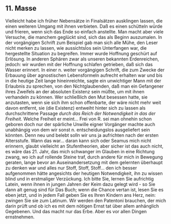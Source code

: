 ## 11. Masse
Vielleicht habe ich früher Nebensätze in Finalsätzen ausklingen lassen, die einen weiteren Umgang mit ihnen verbieten. Daß es einen schütteln würde und frieren, wenn sich das Ende so einfach anstellte. Man macht aber viele Versuche, die manchem geglückt sind, sich das als Beginn auszumalen. In der vorgängigen Schrift zum Beispiel gab man sich alle Mühe, den Leser nicht merken zu lassen, wie aussichtslos sein Unterfangen war, die hergestellte Situation zu begreifen. Immer wurde Hoffnung geschürt auf Erlösung. In anderen Sphären zwar als unseren bekannten Erdenreichen, jedoch: wir wurden mit der Hoffnung schlafen getrieben, daß sich das Wasser erinnert. In einer n. weiter vorgängigen Schrift, die zum Zwecke der Erbauung über agnostischen Lebensformeln aufrecht erhalten war und bis in die heutige Zeit lange hineinreichte, sagte ein unwichtiger Mann mit der Erlaubnis zu sprechen, von den Nichtglaubenden, daß man ein Gefangener ihres Zweifels an der absoluten Existenz sein müßte, um mit ihnen verhandeln zu können. Wer schließlich den Mut besessen hatte, sie anzutasten, wenn sie sich ihm schon offenbarte, der wäre nicht mehr weit davon entfernt, sie (die Existenz) entweiht hinter sich zu lassen als durchschrittene Passage *durch das Reich der Notwendigkeit in das der Freiheit.* Welche Freiheit er meint... Frei von R. sei man ohnehin schon geboren doch nur der spärliche Unwille eigner Vorgänger machte auch unabhängig von dem wir sonst n. entscheidungslos ausgeliefert sein könnten. Denn neu und belebt solln wir uns ja aufrichten nach der ersten Altersstufe. Wann das war... daran kann sich oder Seamus mich nicht erinnern, glaubt vielleicht an Stufentheorien, aber sicher ist das auch nicht, es wäre das 21. Jahr, das mich schwanger im Glauben in eine Richtung zwang, wo ich auf rollende Steine traf, durch andere für mich in Bewegung geraten, lange bevor an Auseinandersetzung mit dem gelernten überhaupt zu denken war und alles nur Stoff, Stoff, Stoff... den ich besser aufgenommen hätte angesichts der heutigen Notwendigkeit, ihn zu wissen blind und in erstmaliger Verzückung. Ich bitte Sie, lernen Sie aufrichtig Latein, wenn ihnen in jungen Jahren der Keim dazu gelegt wird - so Sie dann alt genug sind für Das Buch; wenn die Chance vertan ist, lesen Sie es eben jetzt, und in jedem Fall geben Sie es Ihren Kindern ans Herz, nein: zwingen Sie sie zum Latinum. Wir werden den Patentoni brauchen, der mich darin prüft und ob ich es mit dem nötigen Ernst tat über allem anhänglich Gegebenen. Und das macht nur das Erbe. Aber es vor allen Dingen ernstnehmen.    
